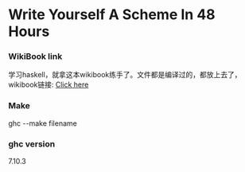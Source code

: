 Write Yourself A Scheme In 48 Hours
===================================

### WikiBook link

学习haskell，就拿这本wikibook练手了。文件都是编译过的，都放上去了，wikibook链接:
[Click here](https://en.wikibooks.org/wiki/Write_Yourself_a_Scheme_in_48_Hours/Building_a_REPL)

### Make
ghc --make filename

### ghc version
7.10.3
